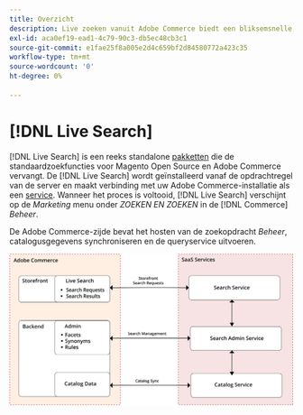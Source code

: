 ```yaml
---
title: Overzicht
description: Live zoeken vanuit Adobe Commerce biedt een bliksemsnelle, superrelevante en intuïtieve zoekervaring.
exl-id: aca0ef19-ead1-4c79-90c3-db5ec48cb3c1
source-git-commit: e1fae25f8a005e2d4c659bf2d84580772a423c35
workflow-type: tm+mt
source-wordcount: '0'
ht-degree: 0%

---
```


# [!DNL Live Search]

[!DNL Live Search] is een reeks standalone [pakketten](#live-search-packages) die de standaardzoekfuncties voor Magento Open Source en Adobe Commerce vervangt. De [!DNL Live Search] wordt geïnstalleerd vanaf de opdrachtregel van de server en maakt verbinding met uw Adobe Commerce-installatie als een [service](https://docs.magento.com/user-guide/system/saas.html). Wanneer het proces is voltooid, [!DNL Live Search] verschijnt op de *Marketing* menu onder *ZOEKEN EN ZOEKEN* in de [!DNL Commerce] *Beheer*.

De Adobe Commerce-zijde bevat het hosten van de zoekopdracht *Beheer*, catalogusgegevens synchroniseren en de queryservice uitvoeren.

![Architectuurdiagram van Live Search](assets/architecture-diagram.svg)
